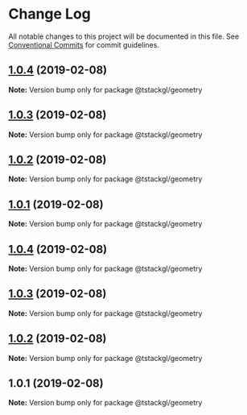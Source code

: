 # Change Log

All notable changes to this project will be documented in this file.
See [Conventional Commits](https://conventionalcommits.org) for commit guidelines.

## [1.0.4](https://github.com/nkint/tstackgl/compare/@tstackgl/geometry@1.0.4...@tstackgl/geometry@1.0.4) (2019-02-08)

**Note:** Version bump only for package @tstackgl/geometry





## [1.0.3](https://github.com/nkint/tstackgl/compare/@tstackgl/geometry@1.0.4...@tstackgl/geometry@1.0.3) (2019-02-08)

**Note:** Version bump only for package @tstackgl/geometry





## [1.0.2](https://github.com/nkint/tstackgl/compare/@tstackgl/geometry@1.0.4...@tstackgl/geometry@1.0.2) (2019-02-08)

**Note:** Version bump only for package @tstackgl/geometry





## [1.0.1](https://github.com/nkint/tstackgl/compare/@tstackgl/geometry@1.0.4...@tstackgl/geometry@1.0.1) (2019-02-08)

**Note:** Version bump only for package @tstackgl/geometry





## [1.0.4](https://github.com/nkint/tstackgl/compare/@tstackgl/geometry@1.0.3...@tstackgl/geometry@1.0.4) (2019-02-08)

**Note:** Version bump only for package @tstackgl/geometry





## [1.0.3](https://github.com/nkint/tstackgl/compare/@tstackgl/geometry@1.0.2...@tstackgl/geometry@1.0.3) (2019-02-08)

**Note:** Version bump only for package @tstackgl/geometry





## [1.0.2](https://github.com/nkint/tstackgl/compare/@tstackgl/geometry@1.0.1...@tstackgl/geometry@1.0.2) (2019-02-08)

**Note:** Version bump only for package @tstackgl/geometry





## 1.0.1 (2019-02-08)

**Note:** Version bump only for package @tstackgl/geometry
